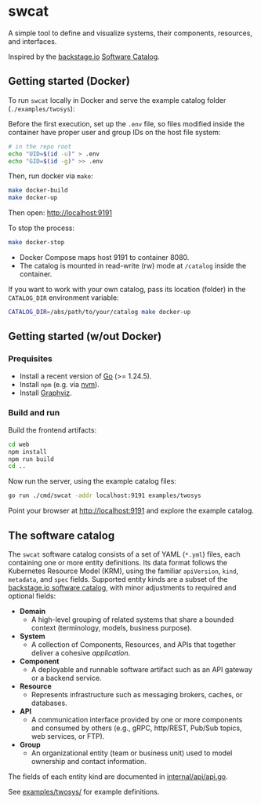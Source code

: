 # swcat

A simple tool to define and visualize systems, their components, resources, and interfaces.

Inspired by the [backstage.io](https://backstage.io/)
[Software Catalog](https://backstage.io/docs/features/software-catalog/).

## Getting started (Docker)

To run `swcat` locally in Docker and serve the example catalog folder (`./examples/twosys`):

Before the first execution, set up the `.env` file, so files modified inside the container 
have proper user and group IDs  on the host file system:

```bash
# in the repo root
echo "UID=$(id -u)" > .env
echo "GID=$(id -g)" >> .env
```

Then, run docker via `make`:

```bash
make docker-build
make docker-up
```

Then open: <http://localhost:9191>

To stop the process:

```bash
make docker-stop
```

* Docker Compose maps host 9191 to container 8080.
* The catalog is mounted in read-write (rw) mode at `/catalog` inside the container.

If you want to work with your own catalog, pass its location (folder) in the
`CATALOG_DIR` environment variable:

```bash
CATALOG_DIR=/abs/path/to/your/catalog make docker-up
```

## Getting started (w/out Docker)

### Prequisites

* Install a recent version of [Go](https://go.dev/) (>= 1.24.5).
* Install `npm` (e.g. via [nvm](https://github.com/nvm-sh/nvm)).
* Install [Graphviz](https://graphviz.org/download/).

### Build and run

Build the frontend artifacts:

```bash
cd web
npm install
npm run build
cd ..
```

Now run the server, using the example catalog files:

```bash
go run ./cmd/swcat -addr localhost:9191 examples/twosys
```

Point your browser at <http://localhost:9191> and explore the example catalog.

## The software catalog

The `swcat` software catalog consists of a set of YAML (`*.yml`) files,
each containing one or more entity definitions.
Its data format follows the Kubernetes Resource Model (KRM), using the familiar
`apiVersion`, `kind`, `metadata`, and `spec` fields.
Supported entity kinds are a subset of the
[backstage.io software catalog](https://backstage.io/docs/features/software-catalog/descriptor-format),
with minor adjustments to required and optional fields:

* **Domain**
  * A high-level grouping of related systems that share a bounded context
    (terminology, models, business purpose).
* **System**
  * A collection of Components, Resources, and APIs that together
    deliver a cohesive *application*.
* **Component**
  * A deployable and runnable software artifact such as an API gateway or
    a backend service.
* **Resource**
  * Represents infrastructure such as messaging brokers, caches, or databases.
* **API**
  * A communication interface provided by one or more components and consumed by
    others (e.g., gRPC, http/REST, Pub/Sub topics, web services, or FTP).
* **Group**
  * An organizational entity (team or business unit) used to model ownership and contact information.

The fields of each entity kind are documented in
[internal/api/api.go](./internal/api/api.go).

See [examples/twosys/](./examples/twosys/) for example definitions.
